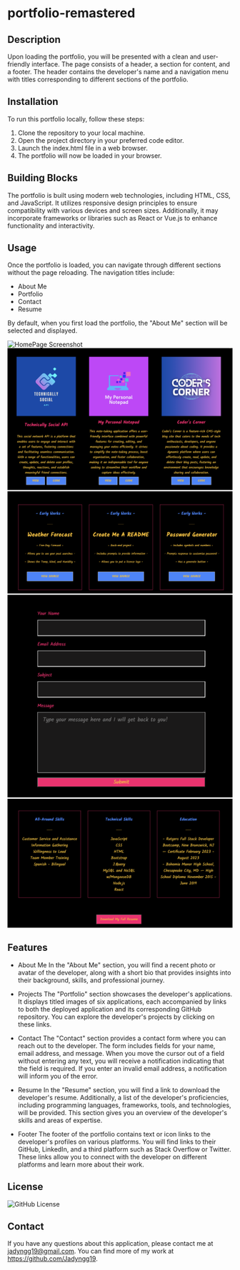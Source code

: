 # portfolio-remastered

## Description

Upon loading the portfolio, you will be presented with a clean and user-friendly interface. The page consists of a header, a section for content, and a footer. The header contains the developer's name and a navigation menu with titles corresponding to different sections of the portfolio.

## Installation

To run this portfolio locally, follow these steps:

1. Clone the repository to your local machine.
2. Open the project directory in your preferred code editor.
3. Launch the index.html file in a web browser.
4. The portfolio will now be loaded in your browser.

## Building Blocks

The portfolio is built using modern web technologies, including HTML, CSS, and JavaScript. It utilizes responsive design principles to ensure compatibility with various devices and screen sizes. Additionally, it may incorporate frameworks or libraries such as React or Vue.js to enhance functionality and interactivity.

## Usage

Once the portfolio is loaded, you can navigate through different sections without the page reloading. The navigation titles include:

* About Me
* Portfolio
* Contact
* Resume

By default, when you first load the portfolio, the "About Me" section will be selected and displayed.

![HomePage Screenshot](./src/assets/HomePagesc.png)
![Projects Screenshot](./src/assets/Projectsc.png)
![Early Works Screenshot](./src/assets/EarlyWorkssc.png)
![Contact Form Screenshot](./src/assets/CotactFormsc.png)
![Resume Screenshot](./src/assets/Resumesc.png)

## Features

* About Me
In the "About Me" section, you will find a recent photo or avatar of the developer, along with a short bio that provides insights into their background, skills, and professional journey.

* Projects
The "Portfolio" section showcases the developer's applications. It displays titled images of six applications, each accompanied by links to both the deployed application and its corresponding GitHub repository. You can explore the developer's projects by clicking on these links.

* Contact
The "Contact" section provides a contact form where you can reach out to the developer. The form includes fields for your name, email address, and message. When you move the cursor out of a field without entering any text, you will receive a notification indicating that the field is required. If you enter an invalid email address, a notification will inform you of the error.

* Resume
In the "Resume" section, you will find a link to download the developer's resume. Additionally, a list of the developer's proficiencies, including programming languages, frameworks, tools, and technologies, will be provided. This section gives you an overview of the developer's skills and areas of expertise.

* Footer
The footer of the portfolio contains text or icon links to the developer's profiles on various platforms. You will find links to their GitHub, LinkedIn, and a third platform such as Stack Overflow or Twitter. These links allow you to connect with the developer on different platforms and learn more about their work.

## License

![GitHub License](https://img.shields.io/badge/license-MIT-blue.svg)

## Contact

If you have any questions about this application, please contact me at jadyngg19@gmail.com. You can find more of my work at https://github.com/Jadyngg19.